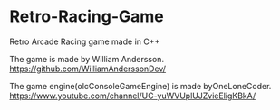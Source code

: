 # Retro-Racing-Game
Retro Arcade Racing game made in C++

The game is made by William Andersson.
https://github.com/WilliamAnderssonDev/

The game engine(olcConsoleGameEngine) is made byOneLoneCoder.
https://www.youtube.com/channel/UC-yuWVUplUJZvieEligKBkA/
